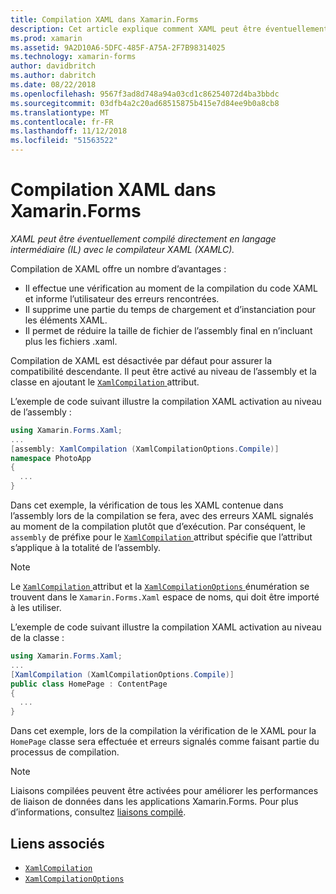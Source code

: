 ```yaml
---
title: Compilation XAML dans Xamarin.Forms
description: Cet article explique comment XAML peut être éventuellement compilé directement en langage intermédiaire (IL) avec le compilateur XAML de Xamarin.Forms (XAMLC).
ms.prod: xamarin
ms.assetid: 9A2D10A6-5DFC-485F-A75A-2F7B98314025
ms.technology: xamarin-forms
author: davidbritch
ms.author: dabritch
ms.date: 08/22/2018
ms.openlocfilehash: 9567f3ad8d748a94a03cd1c86254072d4ba3bbdc
ms.sourcegitcommit: 03dfb4a2c20ad68515875b415e7d84ee9b0a8cb8
ms.translationtype: MT
ms.contentlocale: fr-FR
ms.lasthandoff: 11/12/2018
ms.locfileid: "51563522"
---
```

# <a name="xaml-compilation-in-xamarinforms"></a>Compilation XAML dans Xamarin.Forms

_XAML peut être éventuellement compilé directement en langage intermédiaire (IL) avec le compilateur XAML (XAMLC)._

Compilation de XAML offre un nombre d’avantages :

- Il effectue une vérification au moment de la compilation du code XAML et informe l’utilisateur des erreurs rencontrées.
- Il supprime une partie du temps de chargement et d’instanciation pour les éléments XAML.
- Il permet de réduire la taille de fichier de l’assembly final en n’incluant plus les fichiers .xaml.

Compilation de XAML est désactivée par défaut pour assurer la compatibilité descendante. Il peut être activé au niveau de l’assembly et la classe en ajoutant le [ `XamlCompilation` ](xref:Xamarin.Forms.Xaml.XamlCompilationAttribute) attribut.

L’exemple de code suivant illustre la compilation XAML activation au niveau de l’assembly :

```csharp
using Xamarin.Forms.Xaml;
...
[assembly: XamlCompilation (XamlCompilationOptions.Compile)]
namespace PhotoApp
{
  ...
}
```

Dans cet exemple, la vérification de tous les XAML contenue dans l’assembly lors de la compilation se fera, avec des erreurs XAML signalés au moment de la compilation plutôt que d’exécution. Par conséquent, le `assembly` de préfixe pour le [ `XamlCompilation` ](xref:Xamarin.Forms.Xaml.XamlCompilationAttribute) attribut spécifie que l’attribut s’applique à la totalité de l’assembly.

> [!NOTE]
> Le [ `XamlCompilation` ](xref:Xamarin.Forms.Xaml.XamlCompilationAttribute) attribut et la [ `XamlCompilationOptions` ](xref:Xamarin.Forms.Xaml.XamlCompilationOptions) énumération se trouvent dans le `Xamarin.Forms.Xaml` espace de noms, qui doit être importé à les utiliser.

L’exemple de code suivant illustre la compilation XAML activation au niveau de la classe :

```csharp
using Xamarin.Forms.Xaml;
...
[XamlCompilation (XamlCompilationOptions.Compile)]
public class HomePage : ContentPage
{
  ...
}
```

Dans cet exemple, lors de la compilation la vérification de le XAML pour la `HomePage` classe sera effectuée et erreurs signalés comme faisant partie du processus de compilation.

> [!NOTE]
> Liaisons compilées peuvent être activées pour améliorer les performances de liaison de données dans les applications Xamarin.Forms. Pour plus d’informations, consultez [liaisons compilé](~/xamarin-forms/app-fundamentals/data-binding/compiled-bindings.md).

## <a name="related-links"></a>Liens associés

- [`XamlCompilation`](xref:Xamarin.Forms.Xaml.XamlCompilationAttribute)
- [`XamlCompilationOptions`](xref:Xamarin.Forms.Xaml.XamlCompilationOptions)
